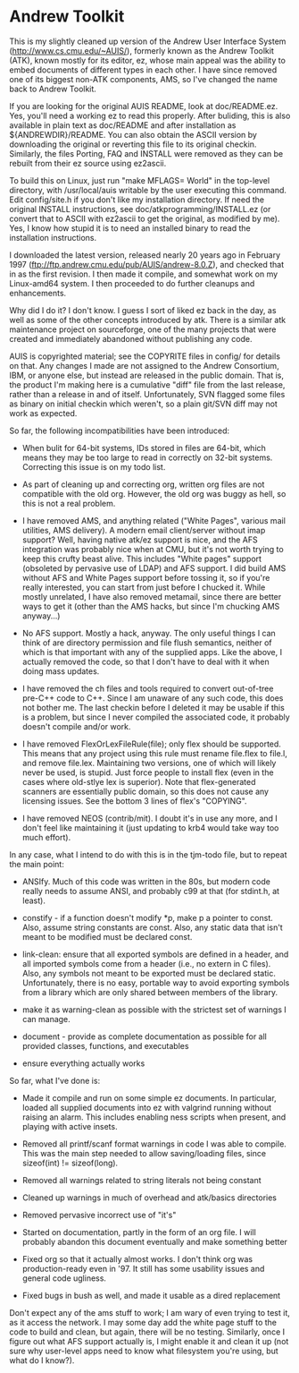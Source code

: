 Andrew Toolkit
==============

This is my slightly cleaned up version of the Andrew User Interface
System (http://www.cs.cmu.edu/~AUIS/), formerly known as the Andrew
Toolkit (ATK), known mostly for its editor, ez, whose main appeal was
the ability to embed documents of different types in each other.  I
have since removed one of its biggest non-ATK components, AMS, so I've
changed the name back to Andrew Toolkit.

If you are looking for the original AUIS README, look at
doc/README.ez.  Yes, you'll need a working ez to read this properly.
After buliding, this is also available in plain text
as doc/README and after installation as ${ANDREWDIR}/README.  You can
also obtain the ASCII version by downloading the original or reverting
this file to its original checkin.  Similarly, the files Porting, FAQ
and INSTALL were removed as they can be rebuilt from their ez source
using ez2ascii.

To build this on Linux, just run "make MFLAGS= World" in the top-level
directory, with /usr/local/auis writable by the user executing this
command.  Edit config/site.h if you don't like my installation
directory.  If need the original INSTALL instructions, see
doc/atkprogramming/INSTALL.ez (or convert that to ASCII with ez2ascii
to get the original, as modified by me).  Yes, I know how stupid it is
to need an installed binary to read the installation instructions.

I downloaded the latest version, released nearly 20 years ago in
February 1997 (ftp://ftp.andrew.cmu.edu/pub/AUIS/andrew-8.0.Z), and
checked that in as the first revision.  I then made it compile, and
somewhat work on my Linux-amd64 system.  I then proceeded to do
further cleanups and enhancements.

Why did I do it?  I don't know.  I guess I sort of liked ez back in
the day, as well as some of the other concepts introduced by atk.
There is a similar atk maintenance project on sourceforge, one of the
many projects that were created and immediately abandoned without
publishing any code.

AUIS is copyrighted material; see the COPYRITE files in config/ for
details on that.  Any changes I made are not assigned to the Andrew
Consortium, IBM, or anyone else, but instead are released in the 
public domain.  That is, the product I'm making here is a cumulative
"diff" file from the last release, rather than a release in and of
itself.  Unfortunately, SVN flagged some files as binary on initial
checkin which weren't, so a plain git/SVN diff may not work as
expected.

So far, the following incompatibilities have been introduced:

 - When bulit for 64-bit systems, IDs stored in files are 64-bit, which
   means they may be too large to read in correctly on 32-bit systems.
   Correcting this issue is on my todo list.

 - As part of cleaning up and correcting org, written org files are not
   compatible with the old org.  However, the old org was buggy as hell,
   so this is not a real problem.

 - I have removed AMS, and anything related ("White Pages", various
   mail utilities, AMS delivery).  A modern email client/server
   without imap support?  Well, having native atk/ez support is
   nice, and the AFS integration was probably nice when at CMU, but
   it's not worth trying to keep this crufty beast alive.  This
   includes "White pages" support (obsoleted by pervasive use of
   LDAP) and AFS support.  I did build AMS without AFS and White
   Pages support before tossing it, so if you're really interested,
   you can start from just before I chucked it.  While mostly unrelated,
   I have also removed metamail, since there are better ways to get it
   (other than the AMS hacks, but since I'm chucking AMS anyway...)

 - No AFS support.  Mostly a hack, anyway. The only useful things I
   can think of are directory permission and file flush semantics,
   neither of which is that important with any of the supplied
   apps.  Like the above, I actually removed the code, so that I don't
   have to deal with it when doing mass updates.

 - I have removed the ch files and tools required to convert out-of-tree
   pre-C++ code to C++.  Since I am unaware of any such code, this does
   not bother me.  The last checkin before I deleted it may be usable if
   this is a problem, but since I never compiled the associated code,
   it probably doesn't compile and/or work.

 - I have removed FlexOrLexFileRule(file); only flex should be supported.
   This means that any project using this rule must rename file.flex
   to file.l, and remove file.lex.  Maintaining two versions, one of
   which will likely never be used, is stupid.  Just force people to
   install flex (even in the cases where old-stlye lex is superior).
   Note that flex-generated scanners are essentially public domain, so
   this does not cause any licensing issues.  See the bottom 3 lines
   of flex's "COPYING".

 - I have removed NEOS (contrib/mit).  I doubt it's in use any more,
   and I don't feel like maintaining it (just updating to krb4 would
   take way too much effort).

In any case, what I intend to do with this is in the tjm-todo file,
but to repeat the main point:

  - ANSIfy.  Much of this code was written in the 80s, but modern code
    really needs to assume ANSI, and probably c99 at that (for stdint.h,
    at least).

  - constify - if a function doesn't modify *p, make p a pointer to
    const.  Also, assume string constants are const.  Also, any static
    data that isn't meant to be modified must be declared const.

  - link-clean: ensure that all exported symbols are defined in a
    header, and all imported symbols come from a header (i.e., no extern
    in C files).  Also, any symbols not meant to be exported must be
    declared static.  Unfortunately, there is no easy, portable way to
    avoid exporting symbols from a library which are only shared between
    members of the library.

  - make it as warning-clean as possible with the strictest set of
    warnings I can manage.

  - document - provide as complete documentation as possible for all
    provided classes, functions, and executables

  - ensure everything actually works

So far, what I've done is:

  - Made it compile and run on some simple ez documents.  In particular,
    loaded all supplied documents into ez with valgrind running without
    raising an alarm.  This includes enabling ness scripts when present,
    and playing with active insets.
  
  - Removed all printf/scanf format warnings in code I was able to
    compile.  This was the main step needed to allow saving/loading
    files, since sizeof(int) != sizeof(long).

  - Removed all warnings related to string literals not being constant

  - Cleaned up warnings in much of overhead and atk/basics directories
  
  - Removed pervasive incorrect use of "it's"

  - Started on documentation, partly in the form of an org file.  I
    will probably abandon this document eventually and make something
    better
  
  - Fixed org so that it actually almost works.  I don't think org
    was production-ready even in '97.  It still has some usability
    issues and general code ugliness.

  - Fixed bugs in bush as well, and made it usable as a dired replacement

Don't expect any of the ams stuff to work; I am wary of even trying to
test it, as it access the network.  I may some day add the white page
stuff to the code to build and clean, but again, there will be no
testing.  Similarly, once I figure out what AFS support actually is, I
might enable it and clean it up (not sure why user-level apps need to
know what filesystem you're using, but what do I know?).
